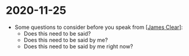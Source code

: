 # 2020-11-25

- Some questions to consider before you speak from [[James Clear]]:
  - Does this need to be said?
  - Does this need to be said by me?
  - Does this need to be said by me right now?

[//begin]: # "Autogenerated link references for markdown compatibility"
[James Clear]: james-clear "James Clear"
[//end]: # "Autogenerated link references"